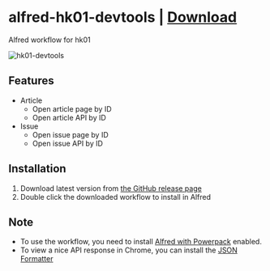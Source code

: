 # alfred-hk01-devtools | [Download](https://github.com/ivan-ha/alfred-hk01-devtools/releases)
Alfred workflow for hk01

![hk01-devtools](https://user-images.githubusercontent.com/20895743/49570108-b26de500-f970-11e8-8235-30c8cc45a7ca.gif)

## Features

- Article
  - Open article page by ID
  - Open article API by ID
- Issue
  - Open issue page by ID
  - Open issue API by ID

## Installation

1. Download latest version from [the GitHub release page](https://github.com/ivan-ha/alfred-hk01-devtools/releases)
2. Double click the downloaded workflow to install in Alfred

## Note

- To use the workflow, you need to install [Alfred with Powerpack](https://www.alfredapp.com/workflows/) enabled.
- To view a nice API response in Chrome, you can install the [JSON Formatter](https://chrome.google.com/webstore/detail/json-formatter/bcjindcccaagfpapjjmafapmmgkkhgoa)
